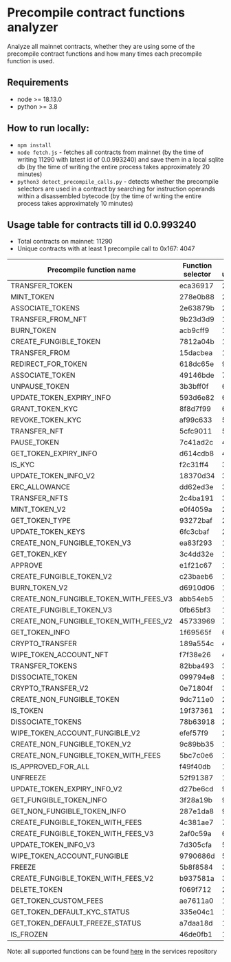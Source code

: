 # Precompile contract functions analyzer

Analyze all mainnet contracts, whether they are using some of the precompile contract functions and how many times each precompile function is used.

## Requirements
- node >= 18.13.0
- python >= 3.8

## How to run locally:
- `npm install`
- `node fetch.js` - fetches all contracts from mainnet (by the time of writing 11290 with latest id of 0.0.993240) and save them in a local sqlite db (by the time of writing the entire process takes approximately 20 minutes)
- `python3 detect_precompile_calls.py` - detects whether the precompile selectors are used in a contract by searching for instruction operands within a disassembled bytecode (by the time of writing the entire process takes approximately 10 minutes)

## Usage table for contracts till id 0.0.993240

- Total contracts on mainnet: 11290
- Unique contracts with at least 1 precompile call to 0x167: 4047

| Precompile function name               | Function selector | Total usage |
|----------------------------------------|-------------------|-------------|
| TRANSFER_TOKEN                         | eca36917          | 2640        |
| MINT_TOKEN                             | 278e0b88          | 2225        |
| ASSOCIATE_TOKENS                       | 2e63879b          | 2087        |
| TRANSFER_FROM_NFT                      | 9b23d3d9          | 1797        |
| BURN_TOKEN                             | acb9cff9          | 1758        |
| CREATE_FUNGIBLE_TOKEN                  | 7812a04b          | 1643        |
| TRANSFER_FROM                          | 15dacbea          | 1583        |
| REDIRECT_FOR_TOKEN                     | 618dc65e          | 916         |
| ASSOCIATE_TOKEN                        | 49146bde          | 701         |
| UNPAUSE_TOKEN                          | 3b3bff0f          | 664         |
| UPDATE_TOKEN_EXPIRY_INFO               | 593d6e82          | 632         |
| GRANT_TOKEN_KYC                        | 8f8d7f99          | 600         |
| REVOKE_TOKEN_KYC                       | af99c633          | 583         |
| TRANSFER_NFT                           | 5cfc9011          | 525         |
| PAUSE_TOKEN                            | 7c41ad2c          | 488         |
| GET_TOKEN_EXPIRY_INFO                  | d614cdb8          | 408         |
| IS_KYC                                 | f2c31ff4          | 384         |
| UPDATE_TOKEN_INFO_V2                   | 18370d34          | 354         |
| ERC_ALLOWANCE                          | dd62ed3e          | 325         |
| TRANSFER_NFTS                          | 2c4ba191          | 305         |
| MINT_TOKEN_V2                          | e0f4059a          | 209         |
| GET_TOKEN_TYPE                         | 93272baf          | 206         |
| UPDATE_TOKEN_KEYS                      | 6fc3cbaf          | 205         |
| CREATE_NON_FUNGIBLE_TOKEN_V3           | ea83f293          | 180         |
| GET_TOKEN_KEY                          | 3c4dd32e          | 165         |
| APPROVE                                | e1f21c67          | 165         |
| CREATE_FUNGIBLE_TOKEN_V2               | c23baeb6          | 111         |
| BURN_TOKEN_V2                          | d6910d06          | 111         |
| CREATE_NON_FUNGIBLE_TOKEN_WITH_FEES_V3 | abb54eb5          | 103         |
| CREATE_FUNGIBLE_TOKEN_V3               | 0fb65bf3          | 101         |
| CREATE_NON_FUNGIBLE_TOKEN_WITH_FEES_V2 | 45733969          | 78          |
| GET_TOKEN_INFO                         | 1f69565f          | 64          |
| CRYPTO_TRANSFER                        | 189a554c          | 42          |
| WIPE_TOKEN_ACCOUNT_NFT                 | f7f38e26          | 40          |
| TRANSFER_TOKENS                        | 82bba493          | 33          |
| DISSOCIATE_TOKEN                       | 099794e8          | 32          |
| CRYPTO_TRANSFER_V2                     | 0e71804f          | 30          |
| CREATE_NON_FUNGIBLE_TOKEN              | 9dc711e0          | 29          |
| IS_TOKEN                               | 19f37361          | 28          |
| DISSOCIATE_TOKENS                      | 78b63918          | 27          |
| WIPE_TOKEN_ACCOUNT_FUNGIBLE_V2         | efef57f9          | 23          |
| CREATE_NON_FUNGIBLE_TOKEN_V2           | 9c89bb35          | 19          |
| CREATE_NON_FUNGIBLE_TOKEN_WITH_FEES    | 5bc7c0e6          | 17          |
| IS_APPROVED_FOR_ALL                    | f49f40db          | 15          |
| UNFREEZE                               | 52f91387          | 11          |
| UPDATE_TOKEN_EXPIRY_INFO_V2            | d27be6cd          | 9           |
| GET_FUNGIBLE_TOKEN_INFO                | 3f28a19b          | 9           |
| GET_NON_FUNGIBLE_TOKEN_INFO            | 287e1da8          | 9           |
| CREATE_FUNGIBLE_TOKEN_WITH_FEES        | 4c381ae7          | 7           |
| CREATE_FUNGIBLE_TOKEN_WITH_FEES_V3     | 2af0c59a          | 6           |
| UPDATE_TOKEN_INFO_V3                   | 7d305cfa          | 5           |
| WIPE_TOKEN_ACCOUNT_FUNGIBLE            | 9790686d          | 5           |
| FREEZE                                 | 5b8f8584          | 3           |
| CREATE_FUNGIBLE_TOKEN_WITH_FEES_V2     | b937581a          | 3           |
| DELETE_TOKEN                           | f069f712          | 2           |
| GET_TOKEN_CUSTOM_FEES                  | ae7611a0          | 1           |
| GET_TOKEN_DEFAULT_KYC_STATUS           | 335e04c1          | 1           |
| GET_TOKEN_DEFAULT_FREEZE_STATUS        | a7daa18d          | 1           |
| IS_FROZEN                              | 46de0fb1          | 1           |

Note: all supported functions can be found [here](https://github.com/hashgraph/hedera-services/blob/develop/hedera-node/hedera-smart-contract-service-impl/src/main/java/com/hedera/node/app/service/contract/impl/exec/systemcontracts/hts/AbiConstants.java) in the services repository

